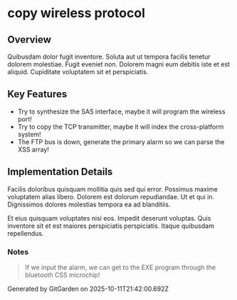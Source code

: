 # copy wireless protocol

## Overview
Quibusdam dolor fugit inventore. Soluta aut ut tempora facilis tenetur dolorem molestiae. Fugit eveniet non. Dolorem magni eum debitis iste et est aliquid. Cupiditate voluptatem sit et perspiciatis.

## Key Features
- Try to synthesize the SAS interface, maybe it will program the wireless port!
- Try to copy the TCP transmitter, maybe it will index the cross-platform system!
- The FTP bus is down, generate the primary alarm so we can parse the XSS array!

## Implementation Details
Facilis doloribus quisquam mollitia quis sed qui error. Possimus maxime voluptatem alias libero. Dolorem est dolorum repudiandae. Ut et qui in. Dignissimos dolores molestias tempora ea ad blanditiis.
 Et eius quisquam voluptates nisi eos. Impedit deserunt voluptas. Quis inventore sit et est maiores perspiciatis perspiciatis. Itaque quibusdam repellendus.

### Notes
> If we input the alarm, we can get to the EXE program through the bluetooth CSS microchip!

Generated by GitGarden on 2025-10-11T21:42:00.692Z